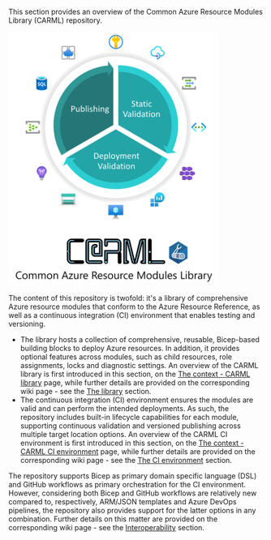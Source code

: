 This section provides an overview of the Common Azure Resource Modules Library (CARML) repository.

<img src="./media/Context/CARML_overview.png" alt="CARML overview" height="500">

The content of this repository is twofold: it's a library of comprehensive Azure resource modules that conform to the Azure Resource Reference, as well as a continuous integration (CI) environment that enables testing and versioning.

- The library hosts a collection of comprehensive, reusable, Bicep-based building blocks to deploy Azure resources. In addition, it provides optional features across modules, such as child resources, role assignments, locks and diagnostic settings. An overview of the CARML library is first introduced in this section, on the [The context - CARML library](./The%20context%20-%20CARML%20library) page, while further details are provided on the corresponding wiki page - see the [The library](./The%20library) section.
- The continuous integration (CI) environment ensures the modules are valid and can perform the intended deployments. As such, the repository includes built-in lifecycle capabilities for each module, supporting continuous validation and versioned publishing across multiple target location options. An overview of the CARML CI environment is first introduced in this section, on the [The context - CARML CI environment](./The%20context%20-%20CARML%20CI%20environment) page, while further details are provided on the corresponding wiki page - see the [The CI environment](./The%20CI%20environment) section.

The repository supports Bicep as primary domain specific language (DSL) and GitHub workflows as primary orchestration for the CI environment. However, considering both Bicep and GitHub workflows are relatively new compared to, respectively, ARM/JSON templates and Azure DevOps pipelines, the repository also provides support for the latter options in any combination. Further details on this matter are provided on the corresponding wiki page - see the [Interoperability](./Interoperability) section.
